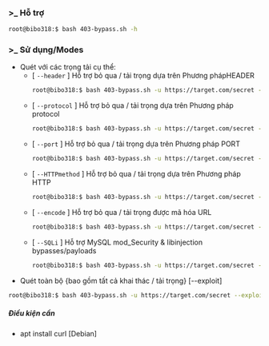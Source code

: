 ### >_ Hỗ trợ
```bash
root@bibo318:$ bash 403-bypass.sh -h
```

### >_ Sử dụng/Modes

- Quét với các trọng tải cụ thể:
  * [ `--header` ] Hỗ trợ bỏ qua / tải trọng dựa trên Phương phápHEADER 
    ```bash
    root@bibo318:$ bash 403-bypass.sh -u https://target.com/secret --header
    ```
  * [ `--protocol` ]  Hỗ trợ bỏ qua / tải trọng dựa trên Phương pháp protocol
    ```bash
    root@bibo318:$ bash 403-bypass.sh -u https://target.com/secret --protocol
    ```
  * [ `--port` ] Hỗ trợ bỏ qua / tải trọng dựa trên Phương pháp PORT
    ```bash
    root@bibo318:$ bash 403-bypass.sh -u https://target.com/secret --port
    ```
  * [ `--HTTPmethod` ] Hỗ trợ bỏ qua / tải trọng dựa trên Phương pháp HTTP
    ```bash
    root@bibo318:$ bash 403-bypass.sh -u https://target.com/secret --HTTPmethod
    ```
  * [ `--encode` ] Hỗ trợ bỏ qua / tải trọng được mã hóa URL
    ```bash
    root@bibo318:$ bash 403-bypass.sh -u https://target.com/secret --encode
    ```
  * [ `--SQLi` ] Hỗ trợ MySQL mod_Security & libinjection bypasses/payloads 
    ```bash
    root@bibo318:$ bash 403-bypass.sh -u https://target.com/secret --SQLi
    ```
- Quét toàn bộ {bao gồm tất cả khai thác / tải trọng} [--exploit]
```bash
root@bibo318:$ bash 403-bypass.sh -u https://target.com/secret --exploit
```

##### Điều kiện cần
- apt install curl [Debian]

